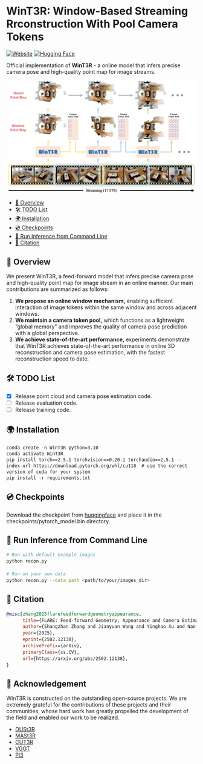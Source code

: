 # WinT3R: Window-Based Streaming Rrconstruction With Pool Camera Tokens
[![Website](https://img.shields.io/website-up-down-green-red/http/shields.io.svg)](https://lizizun.github.io/WinT3R.github.io/)
[![Hugging Face](https://img.shields.io/badge/%F0%9F%A4%97-Hugging%20Face-yellow)](https://huggingface.co/lizizun/WinT3R)

Official implementation of **WinT3R** - a online model that infers precise camera pose and high-quality point map for image streams.

![Teaser Video](./assets/teaser.jpg)


<!-- TOC start (generated with https://github.com/derlin/bitdowntoc) -->

- [📖 Overview](#-overview)
- [🛠️ TODO List](#-todo-list)
- [🌍 Installation](#-installation)
- [💿 Checkpoints](#-checkpoints)
- [🎯 Run Inference from Command Line](#-run-inference-from-command-line)
- [📜 Citation ](#-citation)

<!-- TOC end -->

## 📖 Overview
We present WinT3R, a feed-forward model that infers precise camera pose and high-quality point map for image stream in an online manner. Our main contributions are summarized as follows:

1. **We propose an online window mechanism,** enabling sufficient interaction of image tokens
within the same window and across adjacent windows.
2. **We maintain a camera token pool,** which functions as a lightweight ”global memory” and
improves the quality of camera pose prediction with a global perspective.
3. **We achieve state-of-the-art performance,** experiments demonstrate that WinT3R achieves state-of-the-art performance in online 3D reconstruction and camera pose estimation, with the fastest reconstruction speed to date.

## 🛠️ TODO List
- [x] Release point cloud and camera pose estimation code.
- [ ] Release evaluation code.
- [ ] Release training code.

## 🌍 Installation

```
conda create -n WinT3R python=3.10
conda activate WinT3R
pip install torch==2.5.1 torchvision==0.20.1 torchaudio==2.5.1 --index-url https://download.pytorch.org/whl/cu118  # use the correct version of cuda for your system
pip install -r requirements.txt
```


## 💿 Checkpoints
Download the checkpoint from [huggingface](https://huggingface.co/lizizun/WinT3R/resolve/main/pytorch_model.bin) and place it in the checkpoints/pytorch_model.bin directory.

## 🎯 Run Inference from Command Line


```bash
# Run with default example images
python recon.py

# Run on your own data
python recon.py --data_path <path/to/your/images_dir>
```


## 📜 Citation 
```bibtex
@misc{zhang2025flarefeedforwardgeometryappearance,
      title={FLARE: Feed-forward Geometry, Appearance and Camera Estimation from Uncalibrated Sparse Views}, 
      author={Shangzhan Zhang and Jianyuan Wang and Yinghao Xu and Nan Xue and Christian Rupprecht and Xiaowei Zhou and Yujun Shen and Gordon Wetzstein},
      year={2025},
      eprint={2502.12138},
      archivePrefix={arXiv},
      primaryClass={cs.CV},
      url={https://arxiv.org/abs/2502.12138}, 
}
```
## 🙏 Acknowledgement
WinT3R is constructed on the outstanding open-source projects. We are extremely grateful for the contributions of these projects and their communities, whose hard work has greatly propelled the development of the field and enabled our work to be realized.

- [DUSt3R](https://dust3r.europe.naverlabs.com/)
- [MASt3R](https://github.com/naver/mast3r)
- [CUT3R](https://github.com/CUT3R/CUT3R)
- [VGGT](https://github.com/facebookresearch/vggt)
- [Pi3](https://yyfz.github.io/pi3/)
